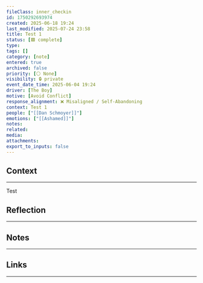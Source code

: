 ```yaml
---
fileClass: inner_checkin
id: 1750292693974
created: 2025-06-18 19:24
last_modified: 2025-07-24 23:58
title: Test 1
status: [🟩 complete]
type: 
tags: []
category: [note]
entered: true
archived: false
priority: [⚪ None]
visibility: 🔒 private
event_date_time: 2025-06-04 19:24
driver: [The Boy]
motive: [Avoid Conflict]
response_alignment: ❌ Misaligned / Self-Abandoning
context: Test 1
people: ["[[Dan Schmoyer]]"]
emotions: ["[[Ashamed]]"]
notes: 
related: 
media: 
attachments: 
export_to_inputs: false
---
```


## Context
---
Test

## Reflection
---

## Notes 
---

## Links
---

